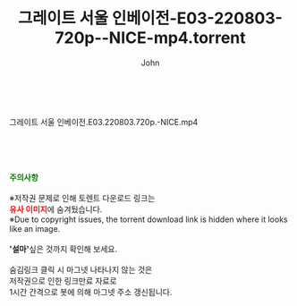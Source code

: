 ﻿---
layout: post
title:  "그레이트 서울 인베이전-E03-220803-720p--NICE-mp4.torrent"
author: John
categories: [ 방송/음악 ]
tags: [  ]
image:  
description: "그레이트 서울 인베이전-E03-220803-720p--NICE-mp4 torrent 정보 공유"
toc: true
toc_sticky: true
---

<br>
<div class="view-img">
<a class="view_image" href="http://torrentmobile60.com/bbs/view_image.php?fn=%2Fdata%2Ffile%2Fmusic%2F3735182707_RhVJxBzX_ff324e35c860583a3baed8306f42776b1eba5d00.jpg" target="_blank"><img alt="" class="img-tag" content="http://torrentmobile60.com/data/file/music/3735182707_RhVJxBzX_ff324e35c860583a3baed8306f42776b1eba5d00.jpg" itemprop="image" src="http://torrentmobile60.com/data/file/music/3735182707_RhVJxBzX_ff324e35c860583a3baed8306f42776b1eba5d00.jpg"/></a></div><div class="view-content" itemprop="description">
<p>그레이트 서울 인베이전.E03.220803.720p.-NICE.mp4<br/></p> </div>
    
<br><br><br>
<p data-ke-size="size16"><b><span style="color: green;">주의사항</span></b><br /><br />※저작권 문제로 인해 토렌트 다운로드 링크는<br /><b><span style="color: red;">유사 이미지</span></b>에 숨겨뒀습니다.<br />※Due to copyright issues, the torrent download link is hidden where it looks like an image.<br /><br /><b>'설마'</b>싶은 것까지 확인해 보세요.<br /><br />숨김링크 클릭 시 마그넷 나타나지 않는 것은<br />저작권으로 인한 링크만료 자료로<br />1시간 간격으로 봇에 의해 마그넷 주소 갱신됩니다.</p>
